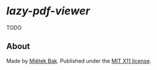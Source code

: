 _lazy-pdf-viewer_
=================

TODO


About
-----

Made by [Miëtek Bak](https://mietek.io/).  Published under the [MIT X11 license](LICENSE.md).
